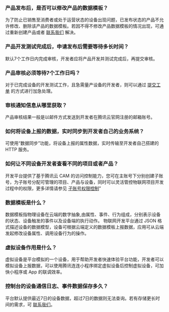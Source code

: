 ### 产品发布后，是否可以修改产品的数据模板？
为了防止已销售至消费者或处于运营状态的设备出现问题，已发布状态的产品不允许修改、删除该产品的数据模板。若因不得不修改产品数据模板的情况出现，可通过重新创建产品或者 [联系我们](https://cloud.tencent.com/document/product/282/1558) 解决。

### 产品开发测试完成后，申请发布后需要等待多长时间？
默认7个工作日内完成审核，开发者应将产品开发并测试完成后，再提交审核。

### 产品审核必须等待7个工作日吗？
对于已完成设备的开发测试工作，且急需量产设备的开发者，则可以通过 [提交工单](https://console.cloud.tencent.com/workorder/category) 的方式进行加急处理。

### 审核通知信息从哪里获取？
产品审核结果一般是以邮件方式发送到开发者在腾讯云官网注册的邮箱账号。

### 如何将设备上报的数据，实时同步到开发者自己的业务系统？
可使用“数据同步”功能，将设备上报的属性数据，实时传输至开发者自己搭建的 HTTP 服务。

### 如何让不同设备开发者查看不同的项目或者产品？
开发平台提供了基于腾讯云 CAM 的访问控制能力，您可在主账号下分别创建子账号，为子账号分配可管理的项目、产品与设备，同时可以灵活管控物联网项目开发过程中的权限，更多详情请参见 [子账号权限控制](https://cloud.tencent.com/document/product/1081/40295)”

### 数据模板是什么？
数据模板指物理设备在云端的数字抽象,由属性、事件、行为组成，分别表示设备的状态、设备触发的事件以及设备端的执行动作。
物联网开发平台通过 JSON 格式描述设备的数据模型，设备可根据云端定义的数据模板上报数据，应用可从云端发起修改设备属性、调用设备行为的操作。

### 虚拟设备作用是什么？
虚拟设备是平台模拟的一个设备，用于帮助开发者快速体验平台功能，开发者可以模拟设备上报数据，可以使用腾讯连连小程序绑定虚拟设备后控制虚拟设备，可加快小程序或 App 的联调效率。

### 控制台的设备通信日志、事件数据保存多久？
平台默认提供最近7日的设备数据，超过7日的数据则无法查询。若有存储更长时间的需求，可 [联系我们](https://cloud.tencent.com/document/product/282/1558)。
